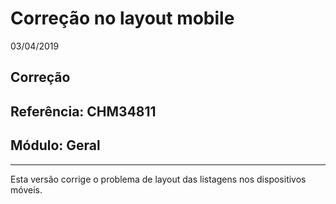 # Correção no layout mobile
03/04/2019
## Correção
## Referência: CHM34811
## Módulo: Geral
***

Esta versão corrige o problema de layout das listagens nos dispositivos móveis.